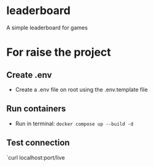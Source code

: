 # leaderboard
A simple leaderboard for games

# For raise the project

## Create .env
- Create a .env file on root using the .env.template file

## Run containers
- Run in terminal:
`docker compose up --build -d`

## Test connection 
`curl localhost:port/live

